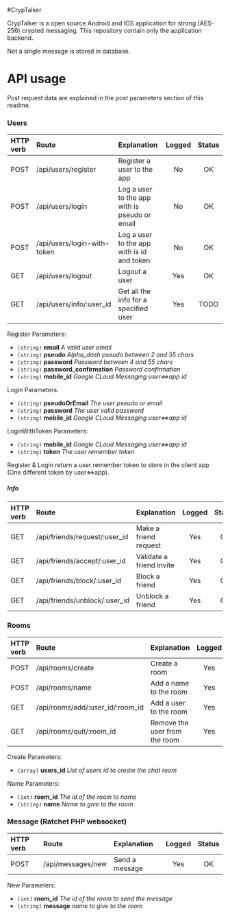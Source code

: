 #CrypTalker

CrypTalker is a open source Android and IOS application for strong (AES-256) crypted messaging. This repository contain only the application backend.

Not a single message is stored in database.

# API usage

Post request data are explained in the post parameters section of this readme.

### Users

| HTTP verb | Route                             | Explanation                                    | Logged | Status |
|:----------|:----------------------------------|:-----------------------------------------------|:------:|:------:|
| POST      | /api/users/register               | Register a user to the app                     | No     | OK     |
| POST      | /api/users/login                  | Log a user to the app with is pseudo or email  | No     | OK     |
| POST      | /api/users/login-with-token       | Log a user to the app with is id and token     | No     | OK     |
| GET       | /api/users/logout                 | Logout a user                                  | Yes    | OK     |
| GET       | /api/users/info/:user_id          | Get all the info for a specified user          | Yes    | TODO   |

Register Parameters:
- `(string)` **email** *A valid user email*
- `(string)` **pseudo** *Alpha_dash pseudo between 2 and 55 chars*
- `(string)` **password** *Password between 4 and 55 chars*
- `(string)` **password_confirmation** *Password confirmation*
- `(string)` **mobile_id** *Google CLoud Messaging user<=>app id*

Login Parameters:
- `(string)` **pseudoOrEmail** *The user pseudo or email*
- `(string)` **password** *The user valid password*
- `(string)` **mobile_id** *Google CLoud Messaging user<=>app id*

LoginWithToken Parameters:
- `(string)` **mobile_id** *Google CLoud Messaging user<=>app id*
- `(string)` **token** *The user remember token*

Register & Login return a user remember token to store in the client app (One different token by user<=>app).

##### Info

| HTTP verb | Route                             | Explanation                                    | Logged | Status |
|:----------|:----------------------------------|:-----------------------------------------------|:------:|:------:|
| GET       | /api/friends/request/:user_id     | Make a friend request                          | Yes    | OK     |
| GET       | /api/friends/accept/:user_id      | Validate a friend invite                       | Yes    | OK     |
| GET       | /api/friends/block/:user_id       | Block a friend                                 | Yes    | OK     |
| GET       | /api/friends/unblock/:user_id     | Unblock a friend                               | Yes    | OK     |

### Rooms

| HTTP verb | Route                             | Explanation                                    | Logged | Status |
|:----------|:----------------------------------|:-----------------------------------------------|:------:|:------:|
| POST      | /api/rooms/create                 | Create a room                                  | Yes    | OK     |
| POST      | /api/rooms/name                   | Add a name to the room                         | Yes    | OK     |
| GET       | /api/rooms/add/:user_id/:room_id  | Add a user to the room                         | Yes    | OK     |
| GET       | /api/rooms/quit/:room_id          | Remove the user from the room                  | Yes    | OK     |

Create Parameters:
- `(array)` **users_id** *List of users id to create the chat room*

Name Parameters:
- `(int)` **room_id** *The id of the room to name*
- `(string)` **name** *Name to give to the room*

### Message (Ratchet PHP websocket)
| HTTP verb | Route                             | Explanation                                    | Logged | Status |
|:----------|:----------------------------------|:-----------------------------------------------|:------:|:------:|
| POST      | /api/messages/new                 | Send a message                                 | Yes    | OK     |

New Parameters:
- `(int)` **room_id** *The id of the room to send the message*
- `(string)` **message** *name to give to the room*
